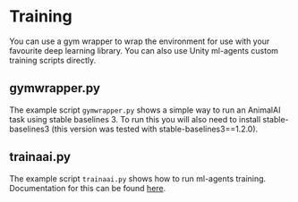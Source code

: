 # Training

You can use a gym wrapper to wrap the environment for use with your favourite deep learning library. You can also use Unity ml-agents custom training scripts directly.

## gymwrapper.py

The example script `gymwrapper.py` shows a simple way to run an AnimalAI task using stable baselines 3. To run this you will also need to install stable-baselines3 (this version was tested with stable-baselines3==1.2.0).

## trainaai.py

The example script `trainaai.py` shows how to run ml-agents training. Documentation for this can be found [here](https://github.com/Unity-Technologies/ml-agents/blob/main/docs/Training-ML-Agents.md). 
